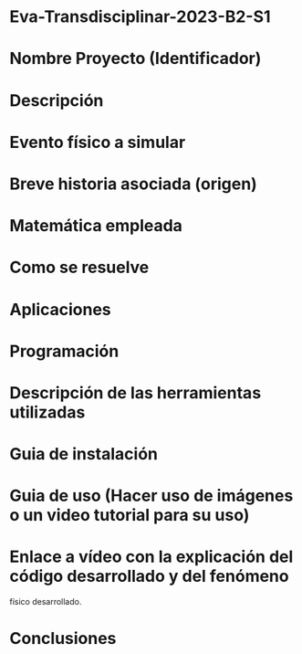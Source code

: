 # Eva-Transdisciplinar-2023-B2-S1
# Nombre Proyecto (Identificador)
# Descripción
# Evento físico a simular
# Breve historia asociada (origen)
# Matemática empleada
# Como se resuelve
# Aplicaciones
# Programación
# Descripción de las herramientas utilizadas
# Guia de instalación
# Guia de uso (Hacer uso de imágenes o un video tutorial para su uso)
# Enlace a vídeo con la explicación del código desarrollado y del fenómeno
físico desarrollado.
# Conclusiones
